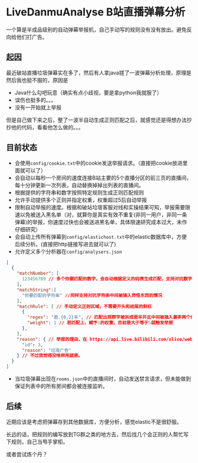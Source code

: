 # LiveDanmuAnalyse B站直播弹幕分析

一个算是半成品级别的自动弹幕举报机，自己手动写的规则没有没有放出。避免反向给他们打广告。

## 起因

最近破站直播垃圾弹幕实在多了，然后有人拿java搓了一波弹幕分析处理，原理是然后我也挺不服的，原因是

* Java什么勾吧玩意（确实有点小歧视，要是拿python我就服了）
* 误伤也挺多的。。。
* 没有一开始就上举报

但是自己做下来之后，整了一波半自动生成正则匹配之后，就感觉还是得想办法抄抄他的代码，看看他怎么做的。。。

## 目前状态

* 会使用`config/cookie.txt`中的cookie发送举报请求。（直接把cookie放进里面就可以了）
* 会自动以每秒一个房间的速度连接B站主要的5个直播分区的前三页的直播间，每十分钟更新一次列表，自动替换掉掉出列表的直播间。
* 根据提供的字符串和数字按照特定规则生成正则匹配规则
* 允许手动提供多个正则并指定权重，权重超过5后自动举报
* 限制自动举报的速度。根据和破站垃圾客服对线和实操结果可知，举报需要限速以免被送入黑名单（对，就算你是真实有效不重复(非同一用户，非同一条弹幕)的举报，你速度过快也会被送进黑名单，具体限速研究成本过大，未作仔细研究）
* 会自动上传所有弹幕到`config/elastichost.txt`中的elastic数据库中，方便后续分析。(直接把http链接写进去就可以了)
* 允许定义多个分析器在`config/analysers.json`

```json
[
  {
    "matchNumber": [
      123456789 // 多个你要匹配的数字，会自动根据定义的码表生成匹配，支持对抗数字被分割成多片的情况
    ],
    "matchString":[
      "你要匹配的字符串" //同样支持对抗字符串中间被插入奇怪东西的情况
    ],
    "matchRule": [ // 手动定义正则区域，不需要开头和结尾的斜杠
      {
        "regex": "君.{0,2}羊", // 匹配出现群字被拆成君羊并且中间被插入最多两个任意私服的情况
        "weight": 1 // 若匹配上，赋予1的权重，目前是大于等于5就触发举报
      },
    ],
    "reason": { // 举报的理由，在 https://api.live.bilibili.com/xlive/web-ucenter/v1/dMReport/ForReason 中查看
      "id": 3,
      "reason": "垃圾广告" 
    } // 不过我觉得没啥卵用就是。
  }
]
```
* 当垃圾弹幕出现在`rooms.json`中的直播间时，自动发送禁言请求，但未能做到保证列表中的所有房间都会被连接监听。

## 后续

近期应该是考虑把弹幕存到其他数据库，方便分析，感觉elastic不是很舒服。

长远的话，把规则的编写放到TG群之类的地方去，然后找几个会正则的人帮忙写下规则，自己当甩手掌柜。

或者尝试炼个丹？